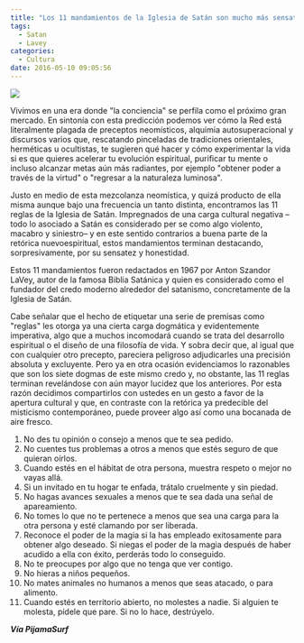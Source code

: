```yaml
---
title: "Los 11 mandamientos de la Iglesia de Satán son mucho más sensatos de lo que imaginarías"
tags:
  - Satan
  - Lavey
categories:
  - Cultura
date: 2016-05-10 09:05:56
---
```

![](/images/934606971.jpg)

Vivimos en una era donde "la conciencia" se perfila como el próximo gran mercado. En sintonía con esta predicción podemos ver cómo la Red está literalmente plagada de preceptos neomísticos, alquimia autosuperacional y discursos varios que, rescatando pinceladas de tradiciones orientales, herméticas u ocultistas, te sugieren qué hacer y cómo experimentar la vida si es que quieres acelerar tu evolución espiritual, purificar tu mente o incluso alcanzar metas aún más radiantes, por ejemplo "obtener poder a través de la virtud" o "regresar a la naturaleza luminosa".

Justo en medio de esta mezcolanza neomística, y quizá producto de ella misma aunque bajo una frecuencia un tanto distinta, encontramos las 11 reglas de la Iglesia de Satán. Impregnados de una carga cultural negativa –todo lo asociado a Satán es considerado per se como algo violento, macabro y siniestro– y en este sentido contrarios a buena parte de la retórica nuevoespiritual, estos mandamientos terminan destacando, sorpresivamente, por su sensatez y honestidad.

Estos 11 mandamientos fueron redactados en 1967 por Anton Szandor LaVey, autor de la famosa Biblia Satánica y quien es considerado como el fundador del credo moderno alrededor del satanismo, concretamente de la Iglesia de Satán.

Cabe señalar que el hecho de etiquetar una serie de premisas como "reglas" les otorga ya una cierta carga dogmática y evidentemente imperativa, algo que a muchos incomodará cuando se trata del desarrollo espiritual o el diseño de una filosofía de vida. Y sobra decir que, al igual que con cualquier otro precepto, pareciera peligroso adjudicarles una precisión absoluta y excluyente. Pero ya en otra ocasión evidenciamos lo razonables que son los siete dogmas de este mismo credo y, no obstante, las 11 reglas terminan revelándose con aún mayor lucidez que los anteriores. Por esta razón decidimos compartirlos con ustedes en un gesto a favor de la apertura cultural y que, en contraste con la retórica ya predecible del misticismo contemporáneo, puede proveer algo así como una bocanada de aire fresco.

  1. No des tu opinión o consejo a menos que te sea pedido.
  2. No cuentes tus problemas a otros a menos que estés seguro de que quieran oírlos.
  3. Cuando estés en el hábitat de otra persona, muestra respeto o mejor no vayas allá.
  4. Si un invitado en tu hogar te enfada, trátalo cruelmente y sin piedad.
  5. No hagas avances sexuales a menos que te sea dada una señal de apareamiento.
  6. No tomes lo que no te pertenece a menos que sea una carga para la otra persona y esté clamando por ser liberada.
  7. Reconoce el poder de la magia si la has empleado exitosamente para obtener algo deseado. Si niegas el poder de la magia después de haber acudido a ella con éxito, perderás todo lo conseguido.
  8. No te preocupes por algo que no tenga que ver contigo.
  9. No hieras a niños pequeños.
  10. No mates animales no humanos a menos que seas atacado, o para alimento.
  11. Cuando estés en territorio abierto, no molestes a nadie. Si alguien te molesta, pídele que pare. Si no lo hace, destrúyelo.

***Vía PijamaSurf***

